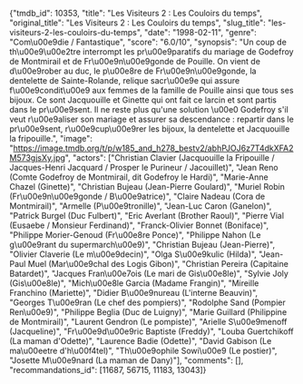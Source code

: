 {"tmdb_id": 10353, "title": "Les Visiteurs 2 : Les Couloirs du temps", "original_title": "Les Visiteurs 2 : Les Couloirs du temps", "slug_title": "les-visiteurs-2-les-couloirs-du-temps", "date": "1998-02-11", "genre": "Com\u00e9die / Fantastique", "score": "6.0/10", "synopsis": "Un coup de th\u00e9\u00e2tre interrompt les pr\u00e9paratifs du mariage de Godefroy de Montmirail et de Fr\u00e9n\u00e9gonde de Pouille. On vient de d\u00e9rober au duc, le p\u00e8re de Fr\u00e9n\u00e9gonde, la dentelette de Sainte-Rolande, relique sacr\u00e9e qui assure f\u00e9condit\u00e9 aux femmes de la famille de Pouille ainsi que tous ses bijoux. Ce sont Jacquouille et Ginette qui ont fait ce larcin et sont partis dans le pr\u00e9sent. Il ne reste plus qu'une solution \u00e0 Godefroy s'il veut r\u00e9aliser son mariage et assurer sa descendance : repartir dans le pr\u00e9sent, r\u00e9cup\u00e9rer les bijoux, la dentelette et Jacquouille la fripouille.", "image": "https://image.tmdb.org/t/p/w185_and_h278_bestv2/abhPJOJ6z7T4dkXFA2M573gjsXy.jpg", "actors": ["Christian Clavier (Jacquouille la Fripouille / Jacques-Henri Jacquard / Prosper le Purineur / Jacouillet)", "Jean Reno (Comte Godefroy de Montmirail, dit Godefroy le Hardi)", "Marie-Anne Chazel (Ginette)", "Christian Bujeau (Jean-Pierre Goulard)", "Muriel Robin (Fr\u00e9n\u00e9gonde / B\u00e9atrice)", "Claire Nadeau (Cora de Montmirail)", "Armelle (P\u00e9tronille)", "Jean-Luc Caron (Ganelon)", "Patrick Burgel (Duc Fulbert)", "Eric Averlant (Brother Raoul)", "Pierre Vial (Eusaebe / Monsieur Ferdinand)", "Franck-Olivier Bonnet (Boniface)", "Philippe Morier-Genoud (Fr\u00e8re Ponce)", "Philippe Nahon (Le g\u00e9rant du supermarch\u00e9)", "Christian Bujeau (Jean-Pierre)", "Olivier Claverie (Le m\u00e9decin)", "Olga S\u00e9kulic (Hilda)", "Jean-Paul Muel (Mar\u00e9chal des Logis Gibon)", "Christian Pereira (Capitaine Batardet)", "Jacques Fran\u00e7ois (Le mari de Gis\u00e8le)", "Sylvie Joly (Gis\u00e8le)", "Mich\u00e8le Garcia (Madame Frangin)", "Mireille Franchino (Mariette)", "Didier B\u00e9nureau (L'interne Beauvin)", "Georges T\u00e9ran (Le chef des pompiers)", "Rodolphe Sand (Pompier Ren\u00e9)", "Philippe Beglia (Duc de Luigny)", "Marie Guillard (Philippine de Montmirail)", "Laurent Gendron (Le pompiste)", "Arielle S\u00e9menoff (Jacqueline)", "Fr\u00e9d\u00e9ric Baptiste (Freddy)", "Louba Guertchikoff (La maman d'Odette)", "Laurence Badie (Odette)", "David Gabison (Le ma\u00eetre d'h\u00f4tel)", "Th\u00e9ophile Sowi\u00e9 (Le postier)", "Josette M\u00e9nard (La maman de Dany)"], "comments": [], "recommandations_id": [11687, 56715, 11183, 13043]}